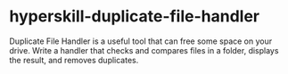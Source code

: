 # hyperskill-duplicate-file-handler

Duplicate File Handler is a useful tool that can free some space on your drive. Write a handler that checks and compares files in a folder, displays the result, and removes duplicates.

